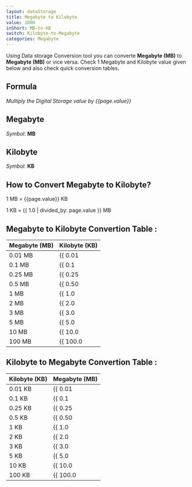 ```yaml
---
layout: dataStorage
title: Megabyte to Kilobyte
value: 1000
inShort: MB-to-KB
switch: Kilobyte-to-Megabyte
categories: Megabyte
---
```


Using Data storage Conversion tool you can converte **Megabyte (MB)** to **Megabyte (MB)** or vice versa. Check 1 Megabyte and Kilobyte value given below and also check quick conversion tables.

## Formula
*Multiply the Digital Storage value by {{page.value}}*

## Megabyte
*Symbol:* **MB**

## Kilobyte
*Symbol:* **KB**

## How to Convert Megabyte to Kilobyte?

1 MB = {{page.value}} KB

1 KB = {{ 1.0 | divided_by: page.value }} MB


## Megabyte to Kilobyte Convertion Table :

| Megabyte (MB) | Kilobyte (KB) |
| ---- | ---- |
| 0.01 MB | {{ 0.01 | times: page.value }} KB |
| 0.1 MB | {{ 0.1 | times: page.value }} KB |
| 0.25 MB | {{ 0.25 | times: page.value }} KB |
| 0.5 MB | {{ 0.50 | times: page.value }} KB |
| 1 MB | {{ 1.0 | times: page.value }} KB |
| 2 MB | {{ 2.0 | times: page.value }} KB |
| 3 MB | {{ 3.0 | times: page.value }} KB |
| 5 MB | {{ 5.0 | times: page.value }} KB |
| 10 MB | {{ 10.0 | times: page.value }} KB |
| 100 MB | {{ 100.0 | times: page.value }} KB |

## Kilobyte to Megabyte Convertion Table :

| Kilobyte (KB) | Megabyte (MB) |
| ---- | ---- |
| 0.01 KB | {{ 0.01 | divided_by: page.value }} MB |
| 0.1 KB | {{ 0.1 | divided_by: page.value }} MB |
| 0.25 KB | {{ 0.25 | divided_by: page.value }} MB |
| 0.5 KB | {{ 0.50 | divided_by: page.value }} MB |
| 1 KB | {{ 1.0 | divided_by: page.value }} MB |
| 2 KB | {{ 2.0 | divided_by: page.value }} MB |
| 3 KB | {{ 3.0 | divided_by: page.value }} MB |
| 5 KB | {{ 5.0 | divided_by: page.value }} MB |
| 10 KB | {{ 10.0 | divided_by: page.value }} MB |
| 100 KB | {{ 100.0 | divided_by: page.value }} MB |


<script>
document.getElementById('selectInput')[8].selected = true
document.getElementById('selectOutput')[4].selected = true
</script>
